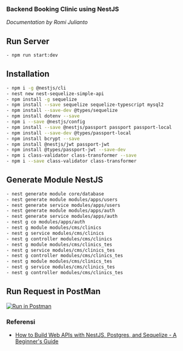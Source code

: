 ### Backend Booking Clinic using NestJS

_Documentation by Romi Julianto_

## Run Server

```bash
- npm run start:dev
```
## Installation

```bash
- npm i -g @nestjs/cli
- nest new nest-sequelize-simple-api
- npm install -g sequelize
- npm install --save sequelize sequelize-typescript mysql2
- npm install --save-dev @types/sequelize
- npm install dotenv --save
- npm i --save @nestjs/config
- npm install --save @nestjs/passport passport passport-local
- npm install --save-dev @types/passport-local
- npm install bcrypt --save
- npm install @nestjs/jwt passport-jwt
- npm install @types/passport-jwt --save-dev
- npm i class-validator class-transformer --save
- npm i --save class-validator class-transformer
```

## Generate Module NestJS

```bash
- nest generate module core/database
- nest generate module modules/apps/users
- nest generate service modules/apps/users
- nest generate module modules/apps/auth
- nest generate service modules/apps/auth
- nest g co modules/apps/auth
- nest g module modules/cms/clinics
- nest g service modules/cms/clinics
- nest g controller modules/cms/clinics
- nest g module modules/cms/clinics_tes
- nest g service modules/cms/clinics_tes
- nest g controller modules/cms/clinics_tes
- nest g module modules/cms/clinics_tes
- nest g service modules/cms/clinics_tes
- nest g controller modules/cms/clinics_tes
```
## Run Request in PostMan
[![Run in Postman](https://run.pstmn.io/button.svg)](https://app.getpostman.com/run-collection/d580677eaec68d04a665?action=collection%2Fimport)
### Referensi

- [How to Build Web APIs with NestJS, Postgres, and Sequelize - A Beginner's Guide](https://www.freecodecamp.org/news/build-web-apis-with-nestjs-beginners-guide/)
